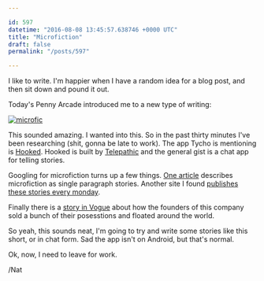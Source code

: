 ```yaml
---

id: 597
datetime: "2016-08-08 13:45:57.638746 +0000 UTC"
title: "Microfiction"
draft: false
permalink: "/posts/597"

---
```


I like to write. I'm happier when I have a random idea for a blog post, and then sit down and pound it out.

Today's Penny Arcade introduced me to a new type of writing:

[![microfic](https://photos.smugmug.com/Comics/Pa-comics/n-xmQS5/i-wFb5g2r/0/O/i-wFb5g2r-O.jpg)](https://www.penny-arcade.com/comic/2016/08/08/metafiction)

This sounded amazing. I wanted into this. So in the past thirty minutes I've been researching (shit, gonna be late to work). The app Tycho is mentioning is [Hooked](https://itunes.apple.com/us/app/hooked-chat-stories/id1024818709?mt=8). Hooked is built by [Telepathic](http://www.telepathic.tv/) and the general gist is a chat app for telling stories.

Googling for microfiction turns up a few things. [One article](https://litreactor.com/columns/the-art-of-microfiction) describes microfiction as single paragraph stories. Another site I found [publishes these stories every monday](https://microfictionmondaymagazine.com/). 

Finally there is a [story in Vogue](http://www.vogue.com/13235619/prerna-gupta-songify-got-rid-of-possessions-lived-as-nomad/) about how the founders of this company sold a bunch of their posesstions and floated around the world.

So yeah, this sounds neat, I'm going to try and write some stories like this short, or in chat form. Sad the app isn't on Android, but that's normal. 

Ok, now, I need to leave for work.

/Nat

